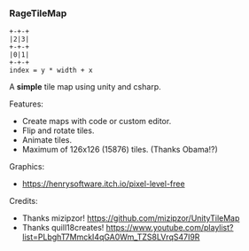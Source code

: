 ### RageTileMap

	+-+-+
	|2|3|
	+-+-+
	|0|1|
	+-+-+
	index = y * width + x
	
A **simple** tile map using unity and csharp.

Features:
- Create maps with code or custom editor.
- Flip and rotate tiles.
- Animate tiles.
- Maximum of 126x126 (15876) tiles. (Thanks Obama!?)

Graphics:
- <https://henrysoftware.itch.io/pixel-level-free>

Credits:
- Thanks mizipzor! https://github.com/mizipzor/UnityTileMap
- Thanks quill18creates! https://www.youtube.com/playlist?list=PLbghT7MmckI4qGA0Wm_TZS8LVrqS47I9R
